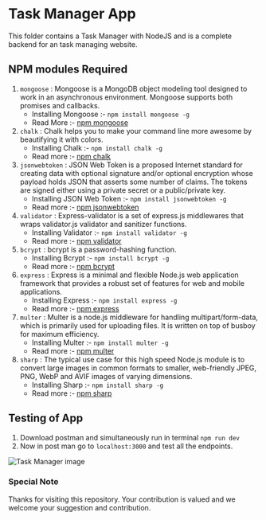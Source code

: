 # Task Manager App
This folder contains a Task Manager with NodeJS and is a complete backend for an task managing website.


## NPM modules Required
1. ```mongoose``` : Mongoose is a MongoDB object modeling tool designed to work in an asynchronous environment. Mongoose supports both promises and callbacks.
      - Installing Mongoose :- ```npm install mongoose -g```
      - Read More :- [npm mongoose](https://www.npmjs.com/package/mongoose)
2. ```chalk``` : Chalk helps you to make your command line more awesome by beautifying it with colors.
      - Installing Chalk :- ```npm install chalk -g```
      - Read more :- [npm chalk](https://www.npmjs.com/package/chalk)
3. ```jsonwebtoken``` : JSON Web Token is a proposed Internet standard for creating data with optional signature and/or optional encryption whose payload holds JSON that asserts some number of claims. The tokens are signed either using a private secret or a public/private key.
      - Installing JSON Web Token :- ```npm install jsonwebtoken -g```
      - Read more :- [npm jsonwebtoken](https://www.npmjs.com/package/jsonwebtoken)
4. ```validator``` : Express-validator is a set of express.js middlewares that wraps validator.js validator and sanitizer functions.
      - Installing Validator :- ```npm install validator -g```
      - Read more :- [npm validator](https://www.npmjs.com/package/validator)
5. ```bcrypt``` : bcrypt is a password-hashing function.
      - Installing Bcrypt :- ```npm install bcrypt -g```
      - Read more :- [npm bcrypt](https://www.npmjs.com/package/bcrypt)
6. ```express``` : Express is a minimal and flexible Node.js web application framework that provides a robust set of features for web and mobile applications.
      - Installing Express :- ```npm install express -g```
      - Read more :- [npm express](https://www.npmjs.com/package/express)
7. ```multer``` : Multer is a node.js middleware for handling multipart/form-data, which is primarily used for uploading files. It is written on top of busboy for maximum efficiency.
      - Installing Multer :- ```npm install multer -g```
      - Read more :- [npm multer](https://www.npmjs.com/package/multer)
8. ```sharp``` : The typical use case for this high speed Node.js module is to convert large images in common formats to smaller, web-friendly JPEG, PNG, WebP and AVIF images of varying dimensions.
      - Installing Sharp :- ```npm install sharp -g```
      - Read more :- [npm sharp](https://www.npmjs.com/package/sharp)

## Testing of App
1. Download postman and simultaneously run in terminal ``` npm run dev ```
2. Now in post man go to ``` localhost:3000 ``` and test all the endpoints.



![Task Manager image](https://user-images.githubusercontent.com/69409625/125272163-2b076000-e329-11eb-8183-bc1419b73de7.png)




### Special Note
Thanks for visiting this repository. Your contribution is valued and we welcome your suggestion and contribution.
